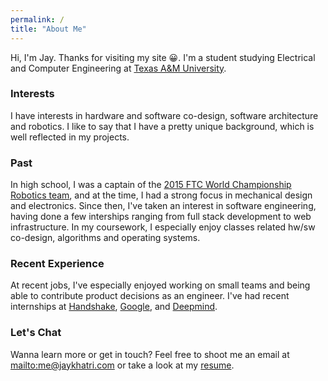 ```yaml
---
permalink: /
title: "About Me"
---
```


Hi, I'm Jay. Thanks for visiting my site 😀. I'm a student studying Electrical and Computer Engineering at [Texas A&M University](https://tamu.edu). 
### Interests
 I have interests in hardware and software co-design, software architecture and robotics. I like to say that I have a pretty unique background, which is well reflected in my projects.
 
### Past
In high school, I was a captain of the [2015 FTC World Championship Robotics team](https://www.theledger.com/article/LK/20140313/News/608076751/LL/), and at the time, I had a strong focus in mechanical design and electronics. Since then, I've taken an interest in software engineering, having done a few interships ranging from full stack development to web infrastructure. In my coursework, I especially enjoy classes related hw/sw co-design, algorithms and operating systems.

### Recent Experience
At recent jobs, I've especially enjoyed working on small teams and being able to contribute product decisions as an engineer. I've had recent internships at [Handshake](http://joinhandshake.com), [Google](https://cloud.google.com/), and [Deepmind](https://deepmind.com/).

### Let's Chat
Wanna learn more or get in touch? Feel free to shoot me an email at [mailto:me@jaykhatri.com](me@jaykhatri.com) or take a look at my [resume](https://docs.google.com/document/d/1auC-QsBX7Dm-Xrk02X43XvjapgcOH0rUAUeJDlRNHb8/edit?usp=sharing).
